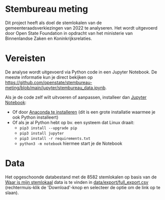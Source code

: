 # Stembureau meting
Dit project heeft als doel de stemlokalen van de gemeenteraadsverkiezingen van 2022 te analyseren. Het wordt uitgevoerd door Open State Foundation in opdracht van het ministerie van Binnenlandse Zaken en Koninkrijksrelaties.

# Vereisten
De analyse wordt uitgevoerd via Python code in een Jupyter Notebook. De meeste informatie kun je direct bekijken op https://github.com/openstate/stembureau-meting/blob/main/jupyter/stembureau_data.ipynb.

Als je de code zelf wilt uitvoeren of aanpassen, installeer dan [Jupyter Notebook](https://docs.jupyter.org/en/latest/install/notebook-classic.html):
- Of door [Anaconda te installeren](https://www.anaconda.com/products/distribution) (dit is een grote installatie waarmee je ook Python installeert)
- Of als je al Python hebt op bv. een systeem dat Linux draait:
    - `pip3 install --upgrade pip`
    - `pip3 install jupyter`
    - `pip3 install -r requirements.txt`
    - `python3 -m notebook` hiermee start je de Notebook

# Data
Het opgeschoonde databestand met de 8582 stemlokalen op basis van de [Waar is mijn stemlokaal](https://waarismijnstemlokaal.nl/) data is te vinden in [data/export/full_export.csv](https://github.com/openstate/stembureau-meting/blob/main/data/export/full_export.csv) (rechtermuis-klik de 'Download'-knop en selecteer de optie om de link op te slaan).
